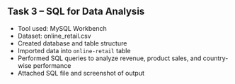 ## Task 3 – SQL for Data Analysis

- Tool used: MySQL Workbench
- Dataset: online_retail.csv
- Created database and table structure
- Imported data into `online-retail` table
- Performed SQL queries to analyze revenue, product sales, and country-wise performance
- Attached SQL file and screenshot of output
